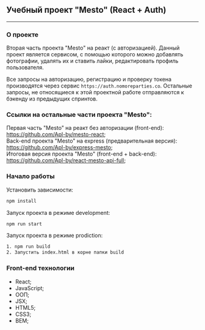 ## Учебный проект "Mesto" (React + Auth)
---
### О проекте

 Вторая часть проекта "Mesto" на реакт (с авторизацией). Данный проект является сервисом, с помощью которого можно добавлять фотографии, удалять их и ставить лайки, редактировать профиль пользователя.

 Все запросы на авторизацию, регистрацию и проверку токена производятся через сервис `https://auth.nomoreparties.co`. Остальные запросы, не относящиеся к этой проектной работе отправляются к бэкенду из предыдущих спринтов.

 ### Ссылки на остальные части проекта "Mesto":
Первая часть "Mesto" на реакт без авторизации (front-end): https://github.com/Apl-by/mesto-react;  
Back-end проекта "Mesto" на express (предварительная версия): https://github.com/Apl-by/express-mesto;    
Итоговая версия проекта "Mesto" (front-end + back-end): https://github.com/Apl-by/react-mesto-api-full;

### Начало работы

Установить зависимости:
```bash
npm install
```
Запуск проекта в режиме development:
```bash
npm run start
```
Запуск проекта в режиме prodiction:
```bash
1. npm run build
2. Запустить index.html в корне папки build
```

### Front-end  технологии

- React;
- JavaScript;
- ООП;
- JSX;
- HTML5;
- CSS3;
- BEM;

